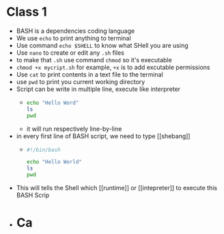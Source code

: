 # Class 1
- BASH is a dependencies coding language
- We use `echo` to print anything to terminal
- Use command `echo $SHELL` to know what SHell you are using
- Use `nano` to create or edit any `.sh` files
- to make that `.sh` use command `chmod` so it's executable
- `chmod +x mycript.sh` for example, `+x` is to add excutable permissions
- Use `cat` to print contents in a text file to the terminal
- use `pwd` to print you current working directory
- Script can be write in multiple line, execute like interpreter
	- ```sh
	  echo "Hello Word"
	  ls
	  pwd
	  ```
	- it will run respectively line-by-line
- in every first line of BASH script, we need to type [[shebang]]
	- ```sh
	  #!/bin/bash
	  
	  echo "Hello World"
	  ls
	  pwd
	  ```
- This will tells the Shell which [[runtime]] or [[intepreter]]  to execute this BASH Scrip
- # Ca
